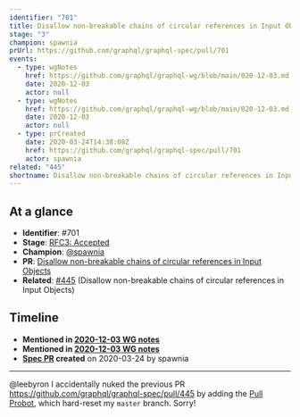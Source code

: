 ```yaml
---
identifier: "701"
title: Disallow non-breakable chains of circular references in Input Objects
stage: "3"
champion: spawnia
prUrl: https://github.com/graphql/graphql-spec/pull/701
events:
  - type: wgNotes
    href: https://github.com/graphql/graphql-wg/blob/main/020-12-03.md
    date: 2020-12-03
    actor: null
  - type: wgNotes
    href: https://github.com/graphql/graphql-wg/blob/main/020-12-03.md
    date: 2020-12-03
    actor: null
  - type: prCreated
    date: 2020-03-24T14:38:08Z
    href: https://github.com/graphql/graphql-spec/pull/701
    actor: spawnia
related: "445"
shortname: Disallow non-breakable chains of circular references in Input Objects
---
```


## At a glance

- **Identifier**: #701
- **Stage**: [RFC3: Accepted](https://github.com/graphql/graphql-spec/blob/main/CONTRIBUTING.md#stage-3-accepted)
- **Champion**: [@spawnia](https://github.com/spawnia)
- **PR**: [Disallow non-breakable chains of circular references in Input Objects](https://github.com/graphql/graphql-spec/pull/701)
- **Related**: [#445](/rfcs/445) (Disallow non-breakable chains of circular references in Input Objects)

<!-- BEGIN_CUSTOM_TEXT -->



<!-- END_CUSTOM_TEXT -->

## Timeline

- **Mentioned in [2020-12-03 WG notes](https://github.com/graphql/graphql-wg/blob/main/020-12-03.md)**
- **Mentioned in [2020-12-03 WG notes](https://github.com/graphql/graphql-wg/blob/main/020-12-03.md)**
- **[Spec PR](https://github.com/graphql/graphql-spec/pull/701) created** on 2020-03-24 by spawnia

<!-- VERBATIM -->

---

@leebyron I accidentally nuked the previous PR https://github.com/graphql/graphql-spec/pull/445 by adding the [Pull Probot](https://probot.github.io/apps/pull/), which hard-reset my `master` branch. Sorry!
